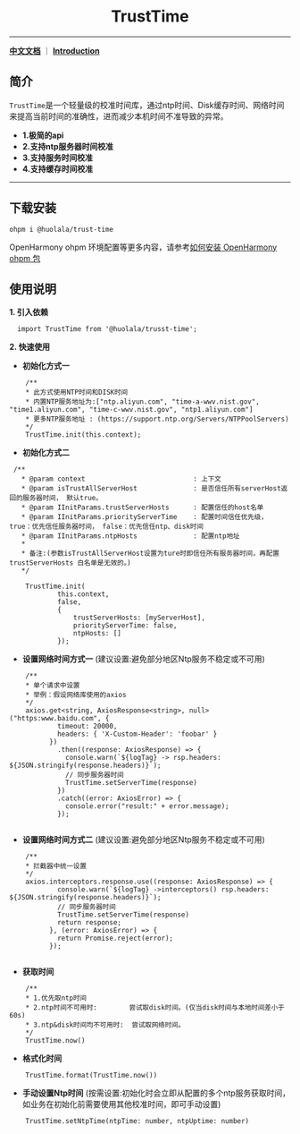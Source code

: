 # <center>TrustTime</center>

-------------------------------------------------------------------------------
**[中文文档](README_CN.md)** ｜ **[Introduction](README.md)**

## 简介
`TrustTime`是一个轻量级的校准时间库，通过ntp时间、Disk缓存时间、网络时间 来提高当前时间的准确性，进而减少本机时间不准导致的异常。
* **1.极简的api**
* **2.支持ntp服务器时间校准**
* **3.支持服务时间校准**
* **4.支持缓存时间校准**
-------------------------------------------------------------------------------

## 下载安装
```shell
ohpm i @huolala/trust-time 
```
OpenHarmony ohpm 环境配置等更多内容，请参考[如何安装 OpenHarmony ohpm 包](https://gitee.com/openharmony-tpc/docs/blob/master/OpenHarmony_har_usage.md)
## 使用说明
**1. 引入依赖**
 ```
   import TrustTime from '@huolala/trusst-time';
 ```

**2. 快速使用**

* **初始化方式一**

```
    /**
    * 此方式使用NTP时间和DISK时间
    * 内置NTP服务地址为:["ntp.aliyun.com", "time-a-wwv.nist.gov", "time1.aliyun.com", "time-c-wwv.nist.gov", "ntp1.aliyun.com"]
    * 更多NTP服务地址 : (https://support.ntp.org/Servers/NTPPoolServers)
    */
    TrustTime.init(this.context);
```

* **初始化方式二**
```
 /**
   * @param context                           : 上下文
   * @param isTrustAllServerHost              : 是否信任所有serverHost返回的服务器时间， 默认true。
   * @param IInitParams.trustServerHosts      : 配置信任的host名单
   * @param IInitParams.priorityServerTime    : 配置时间信任优先级， true：优先信任服务器时间， false：优先信任ntp、disk时间
   * @param IInitParams.ntpHosts              : 配置ntp地址
   *
   * 备注:(参数isTrustAllServerHost设置为ture时即信任所有服务器时间，再配置trustServerHosts 白名单是无效的。)
   */
    
    TrustTime.init(
            this.context,
            false,
            {
                trustServerHosts: [myServerHost],
                priorityServerTime: false,
                ntpHosts: []
            });
```

* **设置网络时间方式一**
  (建议设置:避免部分地区Ntp服务不稳定或不可用)
```
    /**
    * 单个请求中设置
    * 举例：假设网络库使用的axios
    */
    axios.get<string, AxiosResponse<string>, null>("https:www.baidu.com", {
            timeout: 20000,
            headers: { 'X-Custom-Header': 'foobar' }
          })
            .then((response: AxiosResponse) => {
              console.warn(`${logTag} -> rsp.headers: ${JSON.stringify(response.headers)}`);
              // 同步服务器时间
              TrustTime.setServerTime(response)
            })
            .catch((error: AxiosError) => {
              console.error("result:" + error.message);
            });
    
```

* **设置网络时间方式二**
  (建议设置:避免部分地区Ntp服务不稳定或不可用)
```
    /**
    * 拦截器中统一设置
    */
    axios.interceptors.response.use((response: AxiosResponse) => {
            console.warn(`${logTag} ->interceptors() rsp.headers: ${JSON.stringify(response.headers)}`);
            // 同步服务器时间
            TrustTime.setServerTime(response)
            return response;
          }, (error: AxiosError) => {
            return Promise.reject(error);
          });
    
```

* **获取时间**

```
    /**
    * 1.优先取ntp时间
    * 2.ntp时间不可用时:        尝试取disk时间。(仅当disk时间与本地时间差小于60s)
    * 3.ntp&disk时间均不可用时:  尝试取网络时间。
    */
    TrustTime.now()
```

* **格式化时间**

```
    TrustTime.format(TrustTime.now())
```

* **手动设置Ntp时间**
  (按需设置:初始化时会立即从配置的多个ntp服务获取时间，
  如业务在初始化前需要使用其他校准时间，即可手动设置)
```
    TrustTime.setNtpTime(ntpTime: number, ntpUptime: number)
```

